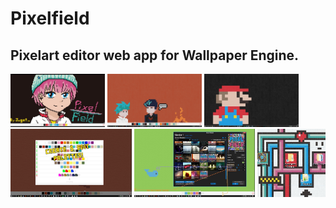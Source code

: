 # Pixelfield
## Pixelart editor web app for Wallpaper Engine.

<img src="images/main.jpg" width="30%"></img> <img src="images/ex.jpg" width="30%"></img> <img src="images/size.jpg" width="30%"></img> <img src="images/palettes.jpg" width="38.4120603015%"></img> <img src="images/settings.jpg" width="38.4120603015%"></img> <img src="images/style.jpg" width="21.5879396985%"></img> 
